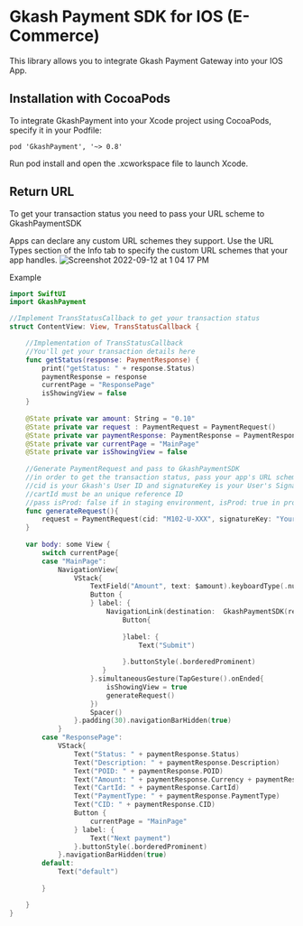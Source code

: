 # Gkash Payment SDK for IOS (E-Commerce)

This library allows you to integrate Gkash Payment Gateway into your IOS App.

## Installation with CocoaPods

To integrate GkashPayment into your Xcode project using CocoaPods, specify it in your Podfile:

```
pod 'GkashPayment', '~> 0.8'
```

Run pod install and open the .xcworkspace file to launch Xcode.

## Return URL
To get your transaction status you need to pass your URL scheme to GkashPaymentSDK

Apps can declare any custom URL schemes they support. Use the URL Types section of the Info tab to specify the custom URL schemes that your app handles.
![Screenshot 2022-09-12 at 1 04 17 PM](https://user-images.githubusercontent.com/72077476/189577588-53a41833-3c4d-47b5-ab5a-6e755787fc8d.png)

Example 
```Swift
import SwiftUI
import GkashPayment

//Implement TransStatusCallback to get your transaction status
struct ContentView: View, TransStatusCallback {

    //Implementation of TransStatusCallback
    //You'll get your transaction details here
    func getStatus(response: PaymentResponse) {
        print("getStatus: " + response.Status)
        paymentResponse = response
        currentPage = "ResponsePage"
        isShowingView = false
    }
    
    @State private var amount: String = "0.10"
    @State private var request : PaymentRequest = PaymentRequest()
    @State private var paymentResponse: PaymentResponse = PaymentResponse()
    @State private var currentPage = "MainPage"
    @State private var isShowingView = false
    
    //Generate PaymentRequest and pass to GkashPaymentSDK
    //in order to get the transaction status, pass your app's URL scheme as returnUrl
    //cid is your Gkash's User ID and signatureKey is your User's SignatureKey
    //cartId must be an unique reference ID
    //pass isProd: false if in staging environment, isProd: true in production environment
    func generateRequest(){
        request = PaymentRequest(cid: "M102-U-XXX", signatureKey: "YourSignatureKey", amount: amount, cartId: "IOSSDK" + String(format: "%.0f",  NSDate().timeIntervalSince1970), isProd: false, returnUrl: "YourUrlScheme", callback: self)
    }
    
    var body: some View {
        switch currentPage{
        case "MainPage":
            NavigationView{
                VStack{
                    TextField("Amount", text: $amount).keyboardType(.numberPad).textFieldStyle(.roundedBorder).padding(.bottom)
                    Button {
                    } label: {
                        NavigationLink(destination:  GkashPaymentSDK(request: request), isActive: $isShowingView) {
                            Button{
                                
                            }label: {
                                Text("Submit")
                                
                            }.buttonStyle(.borderedProminent)
                       }
                    }.simultaneousGesture(TapGesture().onEnded{
                        isShowingView = true
                        generateRequest()
                    })
                    Spacer()
                }.padding(30).navigationBarHidden(true)
            }
        case "ResponsePage":
            VStack{
                Text("Status: " + paymentResponse.Status)
                Text("Description: " + paymentResponse.Description)
                Text("POID: " + paymentResponse.POID)
                Text("Amount: " + paymentResponse.Currency + paymentResponse.Amount)
                Text("CartId: " + paymentResponse.CartId)
                Text("PaymentType: " + paymentResponse.PaymentType)
                Text("CID: " + paymentResponse.CID)
                Button {
                    currentPage = "MainPage"
                } label: {
                    Text("Next payment")
                }.buttonStyle(.borderedProminent)
            }.navigationBarHidden(true)
        default:
            Text("default")
            
        }

    }
}
```
